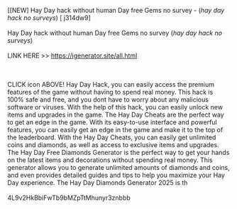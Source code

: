 [[NEW] Hay Day hack without human Day free Gems no survey - (*hay day hack no surveys*) [ j314dw9]
<br>
<br>Hay Day hack without human Day free Gems no survey (*hay day hack no surveys*)
<br>
<br>LINK HERE >> https://igenerator.site/all.html

<br>
<br>CLICK  icon ABOVE! Hay Day Hack, you can easily access the premium features of the game without having to spend real money.  This hack is 100% safe and free, and you dont have to worry about any malicious software or viruses.  With the help of this hack, you can easily unlock new items and upgrades in the game.  The Hay Day Cheats are the perfect way to get an edge in the game.  With its easy-to-use interface and powerful features, you can easily get an edge in the game and make it to the top of the leaderboard.  With the Hay Day Cheats, you can easily get unlimited coins and diamonds, as well as access to exclusive items and upgrades.  The Hay Day Free Diamonds Generator is the perfect way to get your hands on the latest items and decorations without spending real money.  This generator allows you to generate unlimited amounts of diamonds and coins, and even provides detailed guides and tips to help you maximize your Hay Day experience.  The Hay Day Diamonds Generator 2025 is th
<br>
<br>4L9v2HkBbiFwTb9bMZpTtMhunyr3znbbb
<br>
